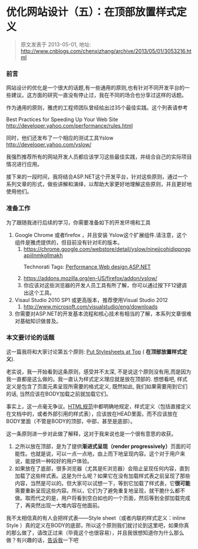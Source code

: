 # 优化网站设计（五）：在顶部放置样式定义 
> 原文发表于 2013-05-01, 地址: http://www.cnblogs.com/chenxizhang/archive/2013/05/01/3053216.html 


<h3>前言</h3>
<p>网站设计的优化是一个很大的话题,有一些通用的原则,也有针对不同开发平台的一些建议。这方面的研究一直没有停止过，我在不同的场合也分享过这样的话题。</p>
<p>作为通用的原则，雅虎的工程师团队曾经给出过35个最佳实践。这个列表请参考</p>
<p>Best Practices for Speeding Up Your Web Site&nbsp; <a href="http://developer.yahoo.com/performance/rules.html">http://developer.yahoo.com/performance/rules.html</a></p>
<p>同时，他们还发布了一个相应的测试工具Yslow <a href="http://developer.yahoo.com/yslow/">http://developer.yahoo.com/yslow/</a></p>
<p>我强烈推荐所有的网站开发人员都应该学习这些最佳实践，并结合自己的实际项目情况进行应用。</p>
<p>接下来的一段时间，我将结合ASP.NET这个开发平台，针对这些原则，通过一个系列文章的形式，做些讲解和演绎，以帮助大家更好地理解这些原则，并且更好地使用他们。</p>
<h3>准备工作</h3>
<p>为了跟随我进行后续的学习，你需要准备如下的开发环境和工具</p>
<ol>
<li>Google Chrome 或者firefox ，并且安装 Yslow这个扩展组件.请注意，这个组件是雅虎提供的，但目前没有针对IE的版本。<ol>
<li><a href="https://chrome.google.com/webstore/detail/yslow/ninejjcohidippngpapiilnmkgllmakh">https://chrome.google.com/webstore/detail/yslow/ninejjcohidippngpapiilnmkgllmakh</a>
<p>Technorati Tags: <a href="http://technorati.com/tags/Performance">Performance</a>,<a href="http://technorati.com/tags/Web+design">Web design</a>,<a href="http://technorati.com/tags/ASP.NET">ASP.NET</a></p>
</li>
<li><a href="https://addons.mozilla.org/en-US/firefox/addon/yslow/">https://addons.mozilla.org/en-US/firefox/addon/yslow/</a></li>
<li>你应该对这些浏览器的开发人员工具有所了解，你可以通过按下F12键调出这个工具。</li>
</ol></li>
<li>Visaul Studio 2010 SP1 或更高版本，推荐使用Visual Studio 2012<ol>
<li><a href="http://www.microsoft.com/visualstudio/eng/downloads">http://www.microsoft.com/visualstudio/eng/downloads</a></li>
</ol></li>
<li>你需要对ASP.NET的开发基本流程和核心技术有相当的了解，本系列文章很难对基础知识做普及。</li>
</ol>
<h3>本文要讨论的话题</h3>
<p>这一篇我将和大家讨论第五个原则: <a href="http://developer.yahoo.com/performance/rules.html#css_top">Put Stylesheets at Top</a> ( <strong><span>在顶部放置样式定义</span></strong>).</p>
<p>老实说，我一开始看到这条原则，感受并不太深, 不是说这个原则没有用,而是因为我一直都是这么做的。我一直认为样式定义理应就是放在顶部的. 想想看吧, 样式定义是包含了页面元素呈现所需要的格式定义, 既然如此, 我们如果需要用到它们的话, 当然应该在BODY加载之前就加载它们。</p>
<p>事实上，这一点毫无争议。<a href="http://www.w3.org/TR/html4/struct/links.html#h-12.3" target="_blank">HTML规范</a>中都明确地规定，样式定义（包括直接定义在文档中的，或者外部引用的样式表），应该放在HEAD里面，而不应该放在BODY里面（不管是BODY的顶部，中部，甚至是底部）。</p>
<p>这一条原则进一步对此做了解释，这对于我来说也是一个很有意思的收获。</p>
<ol>
<li>之所以放在顶部，是为了提供<strong><span>渐进式呈现（render progressively）</span></strong>页面的可能性。也就是说，可以一点一点地，由上而下地呈现内容。这个对于用户来说，能提供一种较好的用户体验。</li>
<li>如果放在了底部，很多浏览器（尤其是IE浏览器）会阻止呈现任何内容，直到加载了这些样式表。这是为什么呢？如果它在没有加载样式表之前呈现了那些内容，当然是可以的。但大家可以试想一下，等到它加载了样式表，它<strong><span>很可能</span></strong>需要重新呈现这些内容。所以，它们为了避免重复地呈现，就干脆什么都不做。取而代之的是，用户将看到空白如也的一个页面，然后等到全部加载完成了，再突然出现一大堆内容在他面前。</li>
</ol>
<p>我不太相信真的有人会把样式表&mdash;&mdash;Style sheet（或者内联的样式定义：inline Style ）真的定义在BODY的底部，所以这个原则我们就讨论到这里吧，如果你真的那么做了，请改正过来（毕竟这个也很容易），并且我很想知道你为什么那么做？有兴趣的话，<a href="mailto:ares@xizhang.com" target="_blank">告诉我</a>一下吧</p>